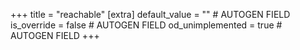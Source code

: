 +++
title = "reachable"
[extra]
default_value = "" # AUTOGEN FIELD
is_override = false # AUTOGEN FIELD
od_unimplemented = true # AUTOGEN FIELD
+++